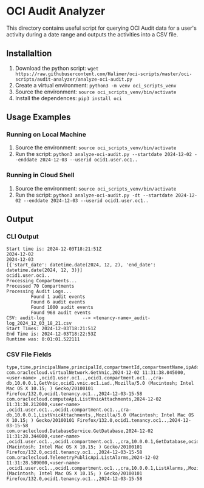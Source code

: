 # OCI Audit Analyzer 
This directory contains useful script for querying OCI Audit data for a user's activity during a date range and outputs the activities into a CSV file. 


## Installaltion 
1. Download the python script:
```wget https://raw.githubusercontent.com/Halimer/oci-scripts/master/oci-scripts/audit-analyzer/analyze-oci-audit.py```
1. Create a virtual environment:
```python3 -m venv oci_scripts_venv```
1. Source the environment:
```source oci_scripts_venv/bin/activate```
1. Install the dependences:
```pip3 install oci```

## Usage Examples

### Running on Local Machine
1. Source the environment:
```source oci_scripts_venv/bin/activate```
1. Run the script:
```python3 analyze-oci-audit.py --startdate 2024-12-02 --enddate 2024-12-03 --userid ocid1.user.oc1..```


### Running in Cloud Shell
1. Source the environment:
```source oci_scripts_venv/bin/activate```
1. Run the script:
```python3 analyze-oci-audit.py -dt --startdate 2024-12-02 --enddate 2024-12-03 --userid ocid1.user.oc1..```

## Output
### CLI Output
```
Start time is: 2024-12-03T18:21:51Z
2024-12-02
2024-12-03
[{'start_date': datetime.date(2024, 12, 2), 'end_date': datetime.date(2024, 12, 3)}]
ocid1.user.oc1..
Processing Compartments...
Processed 70 Compartments
Processing Audit Logs...
         Found 1 audit events
         Found 6 audit events
         Found 1000 audit events
         Found 968 audit events
CSV: audit-log              --> <tenancy-name>_audit-log_2024_12_03_18_21.csv
Start Times: 2024-12-03T18:21:51Z
End Time is: 2024-12-03T18:22:53Z
Runtime was: 0:01:01.522111
```

### CSV File Fields
```
type,time,principalName,principalId,compartmentId,compartmentName,ipAddress,eventName,resourceId,userAgent,tenancy,extract_date
com.oraclecloud.virtualNetwork.GetVnic,2024-12-02 11:31:38.045000,<user-name> ,ocid1.user.oc1..,ocid1.compartment.oc1..,cra-db,10.0.0.1,GetVnic,ocid1.vnic.oc1.iad.,Mozilla/5.0 (Macintosh; Intel Mac OS X 10.15; ) Gecko/20100101 Firefox/132.0,ocid1.tenancy.oc1..,2024-12-03-15-58
com.oraclecloud.computeApi.ListVnicAttachments,2024-12-02 11:31:38.212000,<user-name> ,ocid1.user.oc1..,ocid1.compartment.oc1..,cra-db,10.0.0.1,ListVnicAttachments,,Mozilla/5.0 (Macintosh; Intel Mac OS X 10.15; ) Gecko/20100101 Firefox/132.0,ocid1.tenancy.oc1..,2024-12-03-15-58
com.oraclecloud.DatabaseService.GetDatabase,2024-12-02 11:31:28.344000,<user-name> ,ocid1.user.oc1..,ocid1.compartment.oc1..,cra,10.0.0.1,GetDatabase,ocid1.database.oc1.iad.,Mozilla/5.0 (Macintosh; Intel Mac OS X 10.15; ) Gecko/20100101 Firefox/132.0,ocid1.tenancy.oc1..,2024-12-03-15-58
com.oraclecloud.TelemetryPublicApi.ListAlarms,2024-12-02 11:31:28.589000,<user-name> ,ocid1.user.oc1..,ocid1.compartment.oc1..,cra,10.0.0.1,ListAlarms,,Mozilla/5.0 (Macintosh; Intel Mac OS X 10.15; ) Gecko/20100101 Firefox/132.0,ocid1.tenancy.oc1..,2024-12-03-15-58
```

